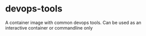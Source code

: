# devops-tools
A container image with common devops tools. Can be used as an interactive container or commandline only
